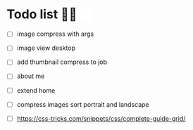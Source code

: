 
<h1>Todo list 🏯📅
<img src="./images/watermark/favicon.png" height="30px" align="center"></h1>

- [ ] image compress with args 
- [ ] image view desktop
- [ ] add thumbnail compress to job
- [ ] about me 
- [ ] extend home 
- [ ] compress images sort portrait and landscape
- [ ] https://css-tricks.com/snippets/css/complete-guide-grid/




